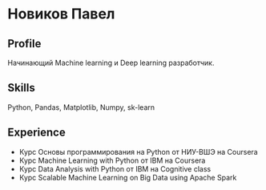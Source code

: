 # Новиков Павел

## Profile
Начинающий Machine learning и Deep learning  разработчик.

## Skills
Python, Pandas, Matplotlib, Numpy, sk-learn

## Experience
* Курс Основы программирования на Python от НИУ-ВШЭ на Coursera
* Курс Machine Learning with Python от IBM на Coursera
* Курс Data Analysis with Python от IBM на Cognitive class 
* Курс Scalable Machine Learning on Big Data using Apache Spark

